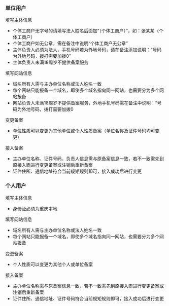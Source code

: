 
### 单位用户

填写主体信息

* 个体工商户无字号的请填写法人姓名后面加“（个体工商户）”，如：张某某（个体工商户）
* 个体工商户如无公章，需在备注中说明“个体工商户无公章”
* 主体负责人必须为法人，手机号码若为外地号码，请在备注添加说明：“号码为外地号码，拨打需要加拨0”
* 主体负责人未满18周岁不提供备案服务

填写网站信息

* 域名所有人需与主办单位名称或法人姓名一致
* 每个网站只能报备一个域名，即使多个域名指向同一网站，也需要分为多个网站报备
* 网站负责人未满18周岁不提供备案服务，外地手机号码需在备注中说明：“号码为外地号码，拨打需要加拨0

变更备案

* 单位性质可以变更为其他单位或个人性质备案（单位名称及证件号码均可变更）

接入备案

* 主办单位名称、证件号码、负责人信息需与原备案信息一致，若不一致需先到原接入商进行变更备案或注销后重新备案
* 证件住所、通信地址符合当前规矩规则即可，接入成功后进行变更

### 个人用户

填写主体信息

* 身份证必须为重庆本地

填写网站信息

* 域名所有人需与主办单位名称或法人姓名一致
* 每个网站只能报备一个域名，即使多个域名指向同一网站，也需要分为多个网站报备

变更备案

* 个人性质可以变更为其他个人或单位备案

接入备案

* 主办单位名称需与原备案信息一致，若不一致需先到原接入商进行变更备案或注销后重新备案
* 证件住所、通信地址、证件号码符合当前规矩规则即可，接入成功后进行变更